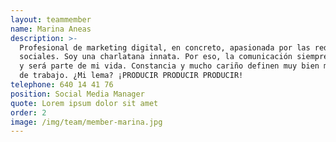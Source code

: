 ```yaml
---
layout: teammember
name: Marina Aneas
description: >-
  Profesional de marketing digital, en concreto, apasionada por las redes
  sociales. Soy una charlatana innata. Por eso, la comunicación siempre ha sido
  y será parte de mi vida. Constancia y mucho cariño definen muy bien mi entorno
  de trabajo. ¿Mi lema? ¡PRODUCIR PRODUCIR PRODUCIR!
telephone: 640 14 41 76
position: Social Media Manager
quote: Lorem ipsum dolor sit amet
order: 2
image: /img/team/member-marina.jpg
---
```


